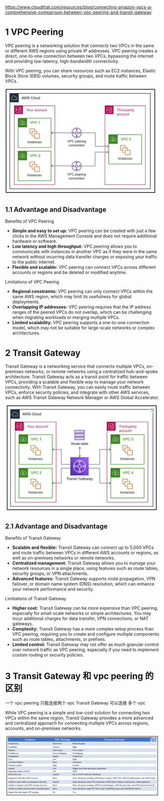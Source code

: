 
https://www.cloudthat.com/resources/blog/connecting-amazon-vpcs-a-comprehensive-comparison-between-vpc-peering-and-transit-gateway

# 1 VPC Peering


VPC peering is a networking solution that connects two VPCs in the same or different AWS regions using private IP addresses. VPC peering creates a direct, one-to-one connection between two VPCs, bypassing the internet and providing low-latency, high-bandwidth connectivity.

With VPC peering, you can share resources such as EC2 instances, Elastic Block Store (EBS) volumes, security groups, and route traffic between VPCs.

![](image/Pasted%20image%2020240224150459.png)


## 1.1 Advantage and Disadvantage

Benefits of VPC Peering
- **Simple and easy to set up:** VPC peering can be created with just a few clicks in the AWS Management Console and does not require additional hardware or software.
- **Low latency and high throughput:** VPC peering allows you to communicate with instances in another VPC as if they were in the same network without incurring data transfer charges or exposing your traffic to the public internet.
- **Flexible and scalable:** VPC peering can connect VPCs across different accounts or regions and be deleted or modified anytime.

Limitations of VPC Peering
- **Regional constraints:** VPC peering can only connect VPCs within the same AWS region, which may limit its usefulness for global deployments.
- **Overlapping IP addresses:** VPC peering requires that the IP address ranges of the peered VPCs do not overlap, which can be challenging when migrating workloads or merging multiple VPCs.
- **Limited scalability:** VPC peering supports a one-to-one connection model, which may not be suitable for large-scale networks or complex architectures.


# 2 Transit Gateway

Transit Gateway is a networking service that connects multiple VPCs, on-premises networks, or remote networks using a centralized hub-and-spoke architecture. Transit Gateway acts as a transit point for traffic between VPCs, providing a scalable and flexible way to manage your network connectivity. With Transit Gateway, you can easily route traffic between VPCs, enforce security policies, and integrate with other AWS services, such as AWS Transit Gateway Network Manager or AWS Global Accelerator.

![](image/Pasted%20image%2020240224151452.png)

## 2.1 Advantage and Disadvantage

Benefits of Transit Gateway
- **Scalable and flexible:** Transit Gateway can connect up to 5,000 VPCs and route traffic between VPCs in different AWS accounts or regions, as well as on-premises networks or remote networks.
- **Centralized management:** Transit Gateway allows you to manage your network resources in a single place, using features such as route tables, security groups, or VPN attachments.
- **Advanced features:** Transit Gateway supports route propagation, VPN failover, or domain name system (DNS) resolution, which can enhance your network performance and security.

Limitations of Transit Gateway
- **Higher cost:** Transit Gateway can be more expensive than VPC peering, especially for small-scale networks or simple architectures. You may incur additional charges for data transfer, VPN connections, or NAT gateways.
- **Complexity:** Transit Gateway has a more complex setup process than VPC peering, requiring you to create and configure multiple components such as route tables, attachments, or prefixes.
- **Limited control:** Transit Gateway may not offer as much granular control over network traffic as VPC peering, especially if you need to implement custom routing or security policies.



# 3 Transit Gateway 和 vpc peering 的区别 

一个 vpc peering 只能连接两个 vpc 
Transit Gateway 可以连接 多个 vpc 

While VPC peering is a simple and low-cost solution for connecting two VPCs within the same region, Transit Gateway provides a more advanced and centralized approach for connecting multiple VPCs across regions, accounts, and on-premises networks.

![](image/Pasted%20image%2020240224152255.png)


